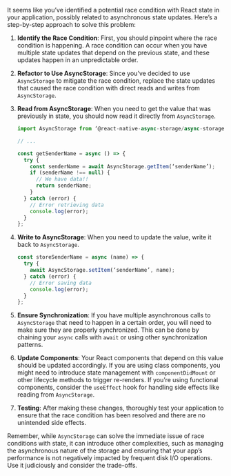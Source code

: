 It seems like you’ve identified a potential race condition with React state in your application, possibly related to asynchronous state updates. Here’s a step-by-step approach to solve this problem:

1. **Identify the Race Condition**: First, you should pinpoint where the race condition is happening. A race condition can occur when you have multiple state updates that depend on the previous state, and these updates happen in an unpredictable order.

2. **Refactor to Use AsyncStorage**: Since you’ve decided to use `AsyncStorage` to mitigate the race condition, replace the state updates that caused the race condition with direct reads and writes from `AsyncStorage`.

3. **Read from AsyncStorage**: When you need to get the value that was previously in state, you should now read it directly from `AsyncStorage`.

   ```javascript
   import AsyncStorage from ‘@react-native-async-storage/async-storage’;

   // ...

   const getSenderName = async () => {
     try {
       const senderName = await AsyncStorage.getItem(‘senderName’);
       if (senderName !== null) {
         // We have data!!
         return senderName;
       }
     } catch (error) {
       // Error retrieving data
       console.log(error);
     }
   };
   ```

4. **Write to AsyncStorage**: When you need to update the value, write it back to `AsyncStorage`.

   ```javascript
   const storeSenderName = async (name) => {
     try {
       await AsyncStorage.setItem(‘senderName’, name);
     } catch (error) {
       // Error saving data
       console.log(error);
     }
   };
   ```

5. **Ensure Synchronization**: If you have multiple asynchronous calls to `AsyncStorage` that need to happen in a certain order, you will need to make sure they are properly synchronized. This can be done by chaining your `async` calls with `await` or using other synchronization patterns.

6. **Update Components**: Your React components that depend on this value should be updated accordingly. If you are using class components, you might need to introduce state management with `componentDidMount` or other lifecycle methods to trigger re-renders. If you’re using functional components, consider the `useEffect` hook for handling side effects like reading from `AsyncStorage`.

7. **Testing**: After making these changes, thoroughly test your application to ensure that the race condition has been resolved and there are no unintended side effects.

Remember, while `AsyncStorage` can solve the immediate issue of race conditions with state, it can introduce other complexities, such as managing the asynchronous nature of the storage and ensuring that your app’s performance is not negatively impacted by frequent disk I/O operations. Use it judiciously and consider the trade-offs.